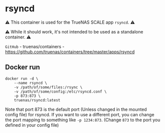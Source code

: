 # rsyncd

⚠️ This container is used for the TrueNAS SCALE app `rsyncd`. ⚠️

⚠️ While it should work, it's not intended to be used as a standalone container. ⚠️

`GitHub` - truenas/containers - https://github.com/truenas/containers/tree/master/apps/rsyncd

## Docker run

```shell
docker run -d \
    --name rsyncd \
    -v /path/of/some/files:/rsync \
    -v /path/of/some/config:/etc/rsyncd.conf \
    -p 873:873 \
    truenas/rsyncd:latest
```

Note that port 873 is the default port (Unless changed in the mounted config file) for rsyncd.
If you want to use a different port, you can change the port mapping to something like `-p 1234:873`.
(Change `873` to the port you defined in your config file)
